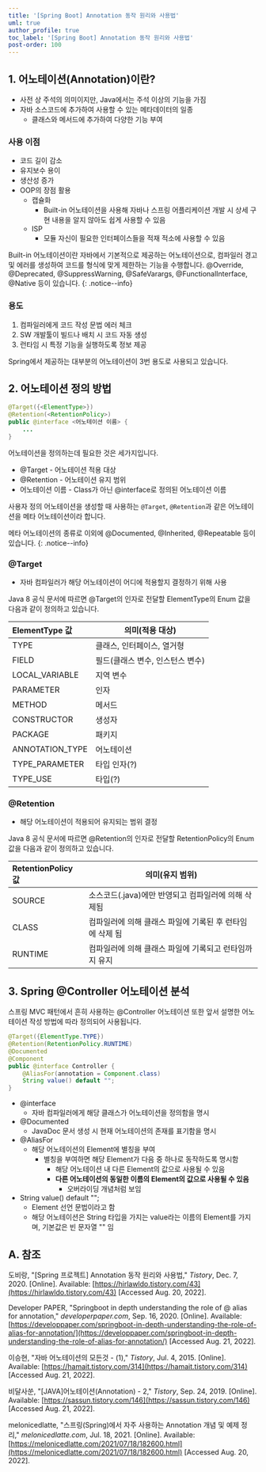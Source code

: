 ```yaml
---
title: '[Spring Boot] Annotation 동작 원리와 사용법'
uml: true
author_profile: true
toc_label: '[Spring Boot] Annotation 동작 원리와 사용법'
post-order: 100
---
```


## 1. 어노테이션(Annotation)이란?
- 사전 상 주석의 의미이지만, Java에서는 주석 이상의 기능을 가짐
- 자바 소스코드에 추가하여 사용할 수 있는 메타데이터의 일종
    - 클래스와 메서드에 추가하여 다양한 기능 부여

### 사용 이점
- 코드 길이 감소
- 유지보수 용이
- 생산성 증가
- OOP의 장점 활용
    - 캡슐화
        - Built-in 어노테이션을 사용해 자바나 스프링 어플리케이션 개발 시 상세 구현 내용을 알지 않아도 쉽게 사용할 수 있음
    - ISP
        - 모듈 자신이 필요한 인터페이스들을 적재 적소에 사용할 수 있음

Built-in 어노테이션이란 자바에서 기본적으로 제공하는 어노테이션으로, 컴파일러 경고 및 에러를 생성하여 코드를 형식에 맞게 제한하는 기능을 수행합니다. @Override, @Deprecated, @SuppressWarning, @SafeVarargs, @FunctionalInterface, @Native 등이 있습니다.
{: .notice--info}

### 용도
1. 컴파일러에게 코드 작성 문법 에러 체크
2. SW 개발툴이 빌드나 배치 시 코드 자동 생성
3. 런타임 시 특정 기능을 실행하도록 정보 제공

Spring에서 제공하는 대부분의 어노테이션이 3번 용도로 사용되고 있습니다.

## 2. 어노테이션 정의 방법
```java
@Target({<ElementType>})
@Retention(<RetentionPolicy>)
public @interface <어노테이션 이름> {
    ...
}
```

<p class=short>어노테이션을 정의하는데 필요한 것은 세가지입니다.</p>

- @Target - 어노테이션 적용 대상
- @Retention - 어노테이션 유지 범위
- 어노테이션 이름 - Class가 아닌 @interface로 정의된 어노테이션 이름

사용자 정의 어노테이션을 생성할 때 사용하는 `@Target`, `@Retention`과 같은 어노테이션을 메타 어노테이션이라 합니다.

메타 어노테이션의 종류로 이외에 @Documented, @Inherited, @Repeatable 등이 있습니다.
{: .notice--info}

### @Target
- 자바 컴파일러가 해당 어노테이션이 어디에 적용할지 결정하기 위해 사용

Java 8 공식 문서에 따르면 @Target의 인자로 전달할 ElementType의 Enum 값을 다음과 같이 정의하고 있습니다.

ElementType 값 | 의미(적용 대상)
:---------- | ---------------
TYPE | 클래스, 인터페이스, 열거형
FIELD | 필드(클래스 변수, 인스턴스 변수)
LOCAL_VARIABLE | 지역 변수
PARAMETER | 인자
METHOD | 메서드
CONSTRUCTOR | 생성자
PACKAGE | 패키지
ANNOTATION_TYPE | 어노테이션
TYPE_PARAMETER | 타입 인자(?)
TYPE_USE | 타입(?)

### @Retention
- 해당 어노테이션이 적용되어 유지되는 범위 결정

Java 8 공식 문서에 따르면 @Retention의 인자로 전달할 RetentionPolicy의 Enum 값을 다음과 같이 정의하고 있습니다.

RetentionPolicy 값 | 의미(유지 범위)
:----------------- | ------------
SOURCE | 소스코드(.java)에만 반영되고 컴파일러에 의해 삭제됨
CLASS | 컴파일러에 의해 클래스 파일에 기록된 후 런타임에 삭제 됨
RUNTIME | 컴파일러에 의해 클래스 파일에 기록되고 런타임까지 유지

## 3. Spring @Controller 어노테이션 분석
스프링 MVC 패턴에서 흔히 사용하는 @Controller 어노테이션 또한 앞서 설명한 어노테이션 작성 방법에 따라 정의되어 사용됩니다.

```java
@Target({ElementType.TYPE})
@Retention(RetentionPolicy.RUNTIME)
@Documented
@Component
public @interface Controller {
    @AliasFor(annotation = Component.class)
    String value() default "";
}
```

- @interface
    - 자바 컴파일러에게 해당 클래스가 어노테이션을 정의함을 명시
- @Documented
    - JavaDoc 문서 생성 시 현재 어노테이션의 존재를 표기함을 명시
- @AliasFor
    - 해당 어노테이션의 Element에 별칭을 부여
        - 별칭을 부여하면 해당 Element가 다음 중 하나로 동작하도록 명시함
            - 해당 어노테이션 내 다른 Element의 값으로 사용될 수 있음
            - **다른 어노테이션의 동일한 이름의 Element의 값으로 사용될 수 있음**
                - 오버라이딩 개념처럼 보임
- String value() default "";
    - Element 선언 문법이라고 함
    - 해당 어노테이션은 String 타입을 가지는 value라는 이름의 Element를 가지며, 기본값은 빈 문자열 "" 임

## A. 참조
도비랑, "[Spring 프로젝트] Annotation 동작 원리와 사용법," *Tistory*, Dec. 7, 2020. [Online]. Available: [https://hirlawldo.tistory.com/43](https://hirlawldo.tistory.com/43) [Accessed Aug. 20, 2022].

Developer PAPER, "Springboot in depth understanding the role of @ alias for annotation," *developerpaper.com*, Sep. 16, 2020. [Online]. Available: [https://developpaper.com/springboot-in-depth-understanding-the-role-of-alias-for-annotation/](https://developpaper.com/springboot-in-depth-understanding-the-role-of-alias-for-annotation/) [Accessed Aug. 21, 2022].

이승현, "자바 어노테이션의 모든것 - (1)," *Tistory*, Jul. 4, 2015. [Online]. Available: [https://hamait.tistory.com/314](https://hamait.tistory.com/314) [Accessed Aug. 21, 2022].

비달사쑨, "[JAVA]어노테이션(Annotation) - 2," *Tistory*, Sep. 24, 2019. [Online]. Available: [https://sassun.tistory.com/146](https://sassun.tistory.com/146) [Accessed Aug. 21, 2022].

melonicedlatte, "스프링(Spring)에서 자주 사용하는 Annotation 개념 및 예제 정리," *melonicedlatte.com*, Jul. 18, 2021. [Online]. Available: [https://melonicedlatte.com/2021/07/18/182600.html](https://melonicedlatte.com/2021/07/18/182600.html) [Accessed Aug. 20, 2022].
